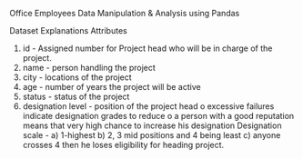 Office Employees Data Manipulation & Analysis using Pandas

Dataset Explanations
 Attributes
1) id - Assigned number for Project head who will be in charge of the
project.
2) name - person handling the project
3) city - locations of the project
4) age - number of years the project will be active
5) status - status of the project
6) designation level - position of the project head
 o excessive failures indicate designation grades to reduce
 o a person with a good reputation means that very high chance to
 increase his designation
 Designation scale -
 a) 1-highest
 b) 2, 3 mid positions and 4 being least
 c) anyone crosses 4 then he loses eligibility for
 heading project.

